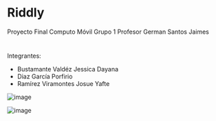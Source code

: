 # Riddly
Proyecto Final 
Computo Móvil Grupo 1 Profesor German Santos Jaimes


#
Integrantes:
- Bustamante Valdéz Jessica Dayana
- Diaz García Porfirio
- Ramírez Viramontes Josue Yafte

![image](https://user-images.githubusercontent.com/42252723/171042613-6d59347d-cd6b-45db-8d5c-adcf95e9abcc.png)


![image](https://user-images.githubusercontent.com/42252723/171042420-a9c9f064-77ad-4682-85fa-e3225d993d70.png)
